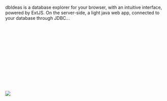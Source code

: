 dbIdeas is a database explorer for your browser, with an intuitive interface, powered by ExtJS. On the server-side, a light java web app, connected to your database through JDBC...
<br><br><br><br><br><br><br><br><br><br><br><br><br><br>
<img src='http://dbideas.googlecode.com/files/shot1.png' />
